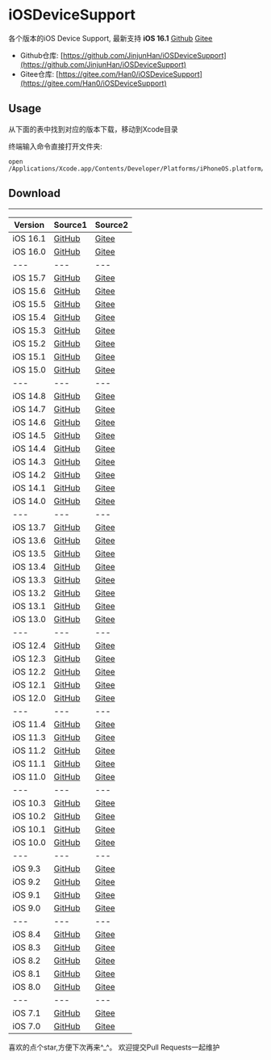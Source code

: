 # iOSDeviceSupport
各个版本的iOS Device Support, 最新支持 **iOS 16.1** [<u>Github</u>](https://github.com/JinjunHan/iOSDeviceSupport/raw/master/DeviceSupport/16.1.zip) [<u>Gitee</u>](https://gitee.com/Han0/iOSDeviceSupport/raw/master/DeviceSupport/16.1.zip) 
* Github仓库: [https://github.com/JinjunHan/iOSDeviceSupport](https://github.com/JinjunHan/iOSDeviceSupport)
* Gitee仓库: [https://gitee.com/Han0/iOSDeviceSupport](https://gitee.com/Han0/iOSDeviceSupport)

## Usage
从下面的表中找到对应的版本下载，移动到Xcode目录

终端输入命令直接打开文件夹:
```
open /Applications/Xcode.app/Contents/Developer/Platforms/iPhoneOS.platform/DeviceSupport
```

## Download
-------
| Version | Source1 | Source2 |
| --- | --- | --- |
| iOS 16.1 | [GitHub](https://github.com/JinjunHan/iOSDeviceSupport/raw/master/DeviceSupport/16.1.zip) | [Gitee](https://gitee.com/Han0/iOSDeviceSupport/raw/master/DeviceSupport/16.1.zip) |
| iOS 16.0 | [GitHub](https://github.com/JinjunHan/iOSDeviceSupport/raw/master/DeviceSupport/16.0.zip) | [Gitee](https://gitee.com/Han0/iOSDeviceSupport/raw/master/DeviceSupport/16.0.zip) |
| --- | --- | --- |
| iOS 15.7 | [GitHub](https://github.com/JinjunHan/iOSDeviceSupport/raw/master/DeviceSupport/15.7.zip) | [Gitee](https://gitee.com/Han0/iOSDeviceSupport/raw/master/DeviceSupport/15.7.zip) |
| iOS 15.6 | [GitHub](https://github.com/JinjunHan/iOSDeviceSupport/raw/master/DeviceSupport/15.6.zip) | [Gitee](https://gitee.com/Han0/iOSDeviceSupport/raw/master/DeviceSupport/15.6.zip) |
| iOS 15.5 | [GitHub](https://github.com/JinjunHan/iOSDeviceSupport/raw/master/DeviceSupport/15.5.zip) | [Gitee](https://gitee.com/Han0/iOSDeviceSupport/raw/master/DeviceSupport/15.5.zip) |
| iOS 15.4 | [GitHub](https://github.com/JinjunHan/iOSDeviceSupport/raw/master/DeviceSupport/15.4.zip)  | [Gitee](https://gitee.com/Han0/iOSDeviceSupport/raw/master/DeviceSupport/15.4.zip) |
| iOS 15.3 | [GitHub](https://github.com/JinjunHan/iOSDeviceSupport/raw/master/DeviceSupport/15.3.zip) | [Gitee](https://gitee.com/Han0/iOSDeviceSupport/raw/master/DeviceSupport/15.3.zip) |
| iOS 15.2 | [GitHub](https://github.com/JinjunHan/iOSDeviceSupport/raw/master/DeviceSupport/15.2.zip) | [Gitee](https://gitee.com/Han0/iOSDeviceSupport/raw/master/DeviceSupport/15.2.zip) |
| iOS 15.1 | [GitHub](https://github.com/JinjunHan/iOSDeviceSupport/raw/master/DeviceSupport/15.1.zip) | [Gitee](https://gitee.com/Han0/iOSDeviceSupport/raw/master/DeviceSupport/15.1.zip) |
| iOS 15.0 | [GitHub](https://github.com/JinjunHan/iOSDeviceSupport/raw/master/DeviceSupport/15.0.zip) | [Gitee](https://gitee.com/Han0/iOSDeviceSupport/raw/master/DeviceSupport/15.0.zip) |
| --- | --- | --- |
| iOS 14.8 | [GitHub](https://github.com/JinjunHan/iOSDeviceSupport/raw/master/DeviceSupport/14.8.zip) | [Gitee](https://gitee.com/Han0/iOSDeviceSupport/raw/master/DeviceSupport/14.8.zip) |
| iOS 14.7 | [GitHub](https://github.com/JinjunHan/iOSDeviceSupport/raw/master/DeviceSupport/14.7.zip) | [Gitee](https://gitee.com/Han0/iOSDeviceSupport/raw/master/DeviceSupport/14.7.zip) |
| iOS 14.6 | [GitHub](https://github.com/JinjunHan/iOSDeviceSupport/raw/master/DeviceSupport/14.6.zip) | [Gitee](https://gitee.com/Han0/iOSDeviceSupport/raw/master/DeviceSupport/14.6.zip) |
| iOS 14.5 | [GitHub](https://github.com/JinjunHan/iOSDeviceSupport/raw/master/DeviceSupport/14.5.zip) | [Gitee](https://gitee.com/Han0/iOSDeviceSupport/raw/master/DeviceSupport/14.5.zip) |
| iOS 14.4 | [GitHub](https://github.com/JinjunHan/iOSDeviceSupport/raw/master/DeviceSupport/14.4.zip) | [Gitee](https://gitee.com/Han0/iOSDeviceSupport/raw/master/DeviceSupport/14.4.zip) |
| iOS 14.3 | [GitHub](https://github.com/JinjunHan/iOSDeviceSupport/raw/master/DeviceSupport/14.3.zip) | [Gitee](https://gitee.com/Han0/iOSDeviceSupport/raw/master/DeviceSupport/14.3.zip) |
| iOS 14.2 | [GitHub](https://github.com/JinjunHan/iOSDeviceSupport/raw/master/DeviceSupport/14.2.zip) | [Gitee](https://gitee.com/Han0/iOSDeviceSupport/raw/master/DeviceSupport/14.2.zip) |
| iOS 14.1 | [GitHub](https://github.com/JinjunHan/iOSDeviceSupport/raw/master/DeviceSupport/14.1.zip) | [Gitee](https://gitee.com/Han0/iOSDeviceSupport/raw/master/DeviceSupport/14.1.zip) |
| iOS 14.0 | [GitHub](https://github.com/JinjunHan/iOSDeviceSupport/raw/master/DeviceSupport/14.0.zip) | [Gitee](https://gitee.com/Han0/iOSDeviceSupport/raw/master/DeviceSupport/14.0.zip) |
| --- | --- | --- |
| iOS 13.7 | [GitHub](https://github.com/JinjunHan/iOSDeviceSupport/raw/master/DeviceSupport/13.7.zip) | [Gitee](https://gitee.com/Han0/iOSDeviceSupport/raw/master/DeviceSupport/13.7.zip) |
| iOS 13.6 | [GitHub](https://github.com/JinjunHan/iOSDeviceSupport/raw/master/DeviceSupport/13.6.zip) | [Gitee](https://gitee.com/Han0/iOSDeviceSupport/raw/master/DeviceSupport/13.6.zip) |
| iOS 13.5 | [GitHub](https://github.com/JinjunHan/iOSDeviceSupport/raw/master/DeviceSupport/13.5.zip) | [Gitee](https://gitee.com/Han0/iOSDeviceSupport/raw/master/DeviceSupport/13.5.zip) |
| iOS 13.4 | [GitHub](https://github.com/JinjunHan/iOSDeviceSupport/raw/master/DeviceSupport/13.4.zip) | [Gitee](https://gitee.com/Han0/iOSDeviceSupport/raw/master/DeviceSupport/13.4.zip) |
| iOS 13.3 | [GitHub](https://github.com/JinjunHan/iOSDeviceSupport/raw/master/DeviceSupport/13.3.zip) | [Gitee](https://gitee.com/Han0/iOSDeviceSupport/raw/master/DeviceSupport/13.3.zip) |
| iOS 13.2 | [GitHub](https://github.com/JinjunHan/iOSDeviceSupport/raw/master/DeviceSupport/13.2.zip) | [Gitee](https://gitee.com/Han0/iOSDeviceSupport/raw/master/DeviceSupport/13.2.zip) |
| iOS 13.1 | [GitHub](https://github.com/JinjunHan/iOSDeviceSupport/raw/master/DeviceSupport/13.1.zip) | [Gitee](https://gitee.com/Han0/iOSDeviceSupport/raw/master/DeviceSupport/13.1.zip) |
| iOS 13.0 | [GitHub](https://github.com/JinjunHan/iOSDeviceSupport/raw/master/DeviceSupport/13.0.zip) | [Gitee](https://gitee.com/Han0/iOSDeviceSupport/raw/master/DeviceSupport/13.0.zip) |
| --- | --- | --- |
| iOS 12.4 | [GitHub](https://github.com/JinjunHan/iOSDeviceSupport/raw/master/DeviceSupport/12.4.zip) | [Gitee](https://gitee.com/Han0/iOSDeviceSupport/raw/master/DeviceSupport/12.4.zip) |
| iOS 12.3 | [GitHub](https://github.com/JinjunHan/iOSDeviceSupport/raw/master/DeviceSupport/12.3.zip) | [Gitee](https://gitee.com/Han0/iOSDeviceSupport/raw/master/DeviceSupport/12.3.zip) |
| iOS 12.2 | [GitHub](https://github.com/JinjunHan/iOSDeviceSupport/raw/master/DeviceSupport/12.2.zip) | [Gitee](https://gitee.com/Han0/iOSDeviceSupport/raw/master/DeviceSupport/12.2.zip) |
| iOS 12.1 | [GitHub](https://github.com/JinjunHan/iOSDeviceSupport/raw/master/DeviceSupport/12.1.zip) | [Gitee](https://gitee.com/Han0/iOSDeviceSupport/raw/master/DeviceSupport/12.1.zip) |
| iOS 12.0 | [GitHub](https://github.com/JinjunHan/iOSDeviceSupport/raw/master/DeviceSupport/12.0.zip) | [Gitee](https://gitee.com/Han0/iOSDeviceSupport/raw/master/DeviceSupport/12.0.zip) |
| --- | --- | --- |
| iOS 11.4 | [GitHub](https://github.com/JinjunHan/iOSDeviceSupport/raw/master/DeviceSupport/11.4.zip) | [Gitee](https://gitee.com/Han0/iOSDeviceSupport/raw/master/DeviceSupport/11.4.zip) |
| iOS 11.3 | [GitHub](https://github.com/JinjunHan/iOSDeviceSupport/raw/master/DeviceSupport/11.3.zip) | [Gitee](https://gitee.com/Han0/iOSDeviceSupport/raw/master/DeviceSupport/11.3.zip) |
| iOS 11.2 | [GitHub](https://github.com/JinjunHan/iOSDeviceSupport/raw/master/DeviceSupport/11.2.zip) | [Gitee](https://gitee.com/Han0/iOSDeviceSupport/raw/master/DeviceSupport/11.2.zip) |
| iOS 11.1 | [GitHub](https://github.com/JinjunHan/iOSDeviceSupport/raw/master/DeviceSupport/11.1.zip) | [Gitee](https://gitee.com/Han0/iOSDeviceSupport/raw/master/DeviceSupport/11.1.zip) |
| iOS 11.0 | [GitHub](https://github.com/JinjunHan/iOSDeviceSupport/raw/master/DeviceSupport/11.0.zip) | [Gitee](https://gitee.com/Han0/iOSDeviceSupport/raw/master/DeviceSupport/11.0.zip) |
| --- | --- | --- |
| iOS 10.3 | [GitHub](https://github.com/JinjunHan/iOSDeviceSupport/raw/master/DeviceSupport/10.3.zip) | [Gitee](https://gitee.com/Han0/iOSDeviceSupport/raw/master/DeviceSupport/10.3.zip) |
| iOS 10.2 | [GitHub](https://github.com/JinjunHan/iOSDeviceSupport/raw/master/DeviceSupport/10.2.zip) | [Gitee](https://gitee.com/Han0/iOSDeviceSupport/raw/master/DeviceSupport/10.2.zip) |
| iOS 10.1 | [GitHub](https://github.com/JinjunHan/iOSDeviceSupport/raw/master/DeviceSupport/10.1.zip) | [Gitee](https://gitee.com/Han0/iOSDeviceSupport/raw/master/DeviceSupport/10.1.zip) |
| iOS 10.0 | [GitHub](https://github.com/JinjunHan/iOSDeviceSupport/raw/master/DeviceSupport/10.0.zip) | [Gitee](https://gitee.com/Han0/iOSDeviceSupport/raw/master/DeviceSupport/10.0.zip) |
| --- | --- | --- |
| iOS 9.3 | [GitHub](https://github.com/JinjunHan/iOSDeviceSupport/raw/master/DeviceSupport/9.3.zip) | [Gitee](https://gitee.com/Han0/iOSDeviceSupport/raw/master/DeviceSupport/9.3.zip) |
| iOS 9.2 | [GitHub](https://github.com/JinjunHan/iOSDeviceSupport/raw/master/DeviceSupport/9.2.zip) | [Gitee](https://gitee.com/Han0/iOSDeviceSupport/raw/master/DeviceSupport/9.2.zip) |
| iOS 9.1 | [GitHub](https://github.com/JinjunHan/iOSDeviceSupport/raw/master/DeviceSupport/9.1.zip) | [Gitee](https://gitee.com/Han0/iOSDeviceSupoort/raw/master/DeviceSupport/9.1.zip) |
| iOS 9.0 | [GitHub](https://github.com/JinjunHan/iOSDeviceSupport/raw/master/DeviceSupport/9.0.zip) | [Gitee](https://gitee.com/Han0/iOSDeviceSupport/raw/master/DeviceSupport/9.0.zip) |
| --- | --- | --- |
| iOS 8.4 | [GitHub](https://github.com/JinjunHan/iOSDeviceSupport/raw/master/DeviceSupport/8.4.zip) | [Gitee](https://gitee.com/Han0/iOSDeviceSupport/raw/master/DeviceSupport/8.4.zip) |
| iOS 8.3 | [GitHub](https://github.com/JinjunHan/iOSDeviceSupport/raw/master/DeviceSupport/8.3.zip) | [Gitee](https://gitee.com/Han0/iOSDeviceSupport/raw/master/DeviceSupport/8.3.zip) |
| iOS 8.2 | [GitHub](https://github.com/JinjunHan/iOSDeviceSupport/raw/master/DeviceSupport/8.2.zip) | [Gitee](https://gitee.com/Han0/iOSDeviceSupport/raw/master/DeviceSupport/8.2.zip) |
| iOS 8.1 | [GitHub](https://github.com/JinjunHan/iOSDeviceSupport/raw/master/DeviceSupport/8.1.zip) | [Gitee](https://gitee.com/Han0/iOSDeviceSupport/raw/master/DeviceSupport/8.1.zip) |
| iOS 8.0 | [GitHub](https://github.com/JinjunHan/iOSDeviceSupport/raw/master/DeviceSupport/8.0.zip) | [Gitee](https://gitee.com/Han0/iOSDeviceSupport/raw/master/DeviceSupport/8.0.zip) |
| --- | --- | --- |
| iOS 7.1 | [GitHub](https://github.com/JinjunHan/iOSDeviceSupport/raw/master/DeviceSupport/7.1.zip) | [Gitee](https://gitee.com/Han0/iOSDeviceSupport/raw/master/DeviceSupport/7.1.zip) |
| iOS 7.0 | [GitHub](https://github.com/JinjunHan/iOSDeviceSupport/raw/master/DeviceSupport/7.0.zip) | [Gitee](https://gitee.com/Han0/iOSDeviceSupport/raw/master/DeviceSupport/7.0.zip) |

喜欢的点个star,方便下次再来^_^。
欢迎提交Pull Requests一起维护

